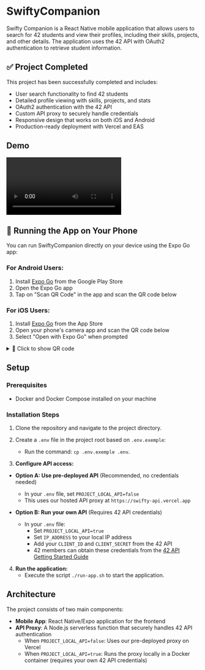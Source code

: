 # SwiftyCompanion

Swifty Companion is a React Native mobile application that allows users to search for 42 students and view their profiles, including their skills, projects, and other details. The application uses the 42 API with OAuth2 authentication to retrieve student information.

## ✅ Project Completed

This project has been successfully completed and includes:

- User search functionality to find 42 students
- Detailed profile viewing with skills, projects, and stats
- OAuth2 authentication with the 42 API
- Custom API proxy to securely handle credentials
- Responsive design that works on both iOS and Android
- Production-ready deployment with Vercel and EAS

## Demo


<video src="https://github.com/user-attachments/assets/586b34ae-2b2f-4452-9589-239d600e72f4"></video>


## 📱 Running the App on Your Phone

You can run SwiftyCompanion directly on your device using the Expo Go app:

### For Android Users:

1. Install [Expo Go](https://play.google.com/store/apps/details?id=host.exp.exponent) from the Google Play Store
2. Open the Expo Go app
3. Tap on "Scan QR Code" in the app and scan the QR code below

### For iOS Users:

1. Install [Expo Go](https://apps.apple.com/app/expo-go/id982107779) from the App Store
2. Open your phone's camera app and scan the QR code below
3. Select "Open with Expo Go" when prompted

<details>
<summary>📱 Click to show QR code</summary>

<img src="https://qr.expo.dev/eas-update?slug=exp&projectId=6b82f6c9-afb7-467f-ade4-ede7ace16ecf&groupId=462b0b66-896f-426a-bf25-0e04f3e9a14d&host=u.expo.dev"></img>

</details>

## Setup

### Prerequisites

- Docker and Docker Compose installed on your machine

### Installation Steps

1. Clone the repository and navigate to the project directory.
2. Create a `.env` file in the project root based on `.env.exemple`:

   - Run the command: `cp .env.exemple .env`.

3. **Configure API access:**

- **Option A: Use pre-deployed API** (Recommended, no credentials needed)

  - In your `.env` file, set `PROJECT_LOCAL_API=false`
  - This uses our hosted API proxy at `https://swifty-api.vercel.app`

- **Option B: Run your own API** (Requires 42 API credentials)
  - In your `.env` file:
    - Set `PROJECT_LOCAL_API=true`
    - Set `IP_ADDRESS` to your local IP address
    - Add your `CLIENT_ID` and `CLIENT_SECRET` from the 42 API
    - 42 members can obtain these credentials from the [42 API Getting Started Guide](https://api.intra.42.fr/apidoc/guides/getting_started)

4. **Run the application:**
   - Execute the script `./run-app.sh` to start the application.

## Architecture

The project consists of two main components:

- **Mobile App**: React Native/Expo application for the frontend
- **API Proxy**: A Node.js serverless function that securely handles 42 API authentication
  - When `PROJECT_LOCAL_API=false`: Uses our pre-deployed proxy on Vercel
  - When `PROJECT_LOCAL_API=true`: Runs the proxy locally in a Docker container (requires your own 42 API credentials)
